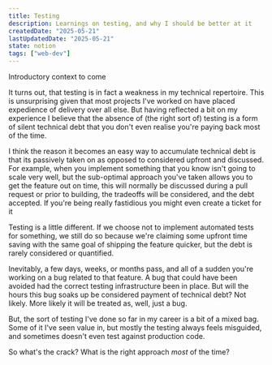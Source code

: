 ```yaml
---
title: Testing
description: Learnings on testing, and why I should be better at it
createdDate: "2025-05-21"
lastUpdatedDate: "2025-05-21"
state: notion
tags: ["web-dev"]
---
```


<p class="md-wip">

Introductory context to come

</p>

It turns out, that testing is in fact a weakness in my technical repertoire. This is unsurprising given that most projects I've worked on have placed expedience of delivery over all else. But having reflected a bit on my experience I believe that the absence of (the right sort of) testing is a form of silent technical debt that you don't even realise you're paying back most of the time.

I think the reason it becomes an easy way to accumulate technical debt is that its passively taken on as opposed to considered upfront and discussed. For example, when you implement something that you know isn't going to scale very well, but the sub-optimal approach you've taken allows you to get the feature out on time, this will normally be discussed during a pull request or prior to building, the tradeoffs will be considered, and the debt accepted. If you're being really fastidious you might even create a ticket for it

Testing is a little different. If we choose not to implement automated tests for something, we still do so because we're claiming some upfront time saving with the same goal of shipping the feature quicker, but the debt is rarely considered or quantified.

Inevitably, a few days, weeks, or months pass, and all of a sudden you're working on a bug related to that feature. A bug that could have been avoided had the correct testing infrastructure been in place. But will the hours this bug soaks up be considered payment of technical debt? Not likely. More likely it will be treated as, well, just a bug.

But, the sort of testing I've done so far in my career is a bit of a mixed bag. Some of it I've seen value in, but mostly the testing always feels misguided, and sometimes doesn't even test against production code.

So what's the crack? What is the right approach _most_ of the time?
